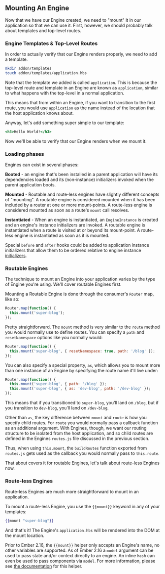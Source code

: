 ## Mounting An Engine

Now that we have our Engine created, we need to "mount" it in our application so that we can use it. First, however, we should probably talk about templates and top-level routes.

### Engine Templates & Top-Level Routes

In order to actually verify that our Engine renders properly, we need to add a template.

```bash
mkdir addon/templates
touch addon/templates/application.hbs
```

Note that the template we added is called `application`. This is because the top-level route and template in an Engine are known as `application`, similar to what happens with the top-level in a normal application.

This means that from within an Engine, if you want to transition to the first route, you would use `application` as the name instead of the location that the host application knows about.

Anyway, let's add something super simple to our template:

```hbs
<h3>Hello World!</h3>
```

Now we'll be able to verify that our Engine renders when we mount it.

### Loading phases

Engines can exist in several phases:

 **Booted** - an engine that's been installed in a parent application will have its dependencies loaded and its (non-instance) initializers invoked when the parent application boots.

 **Mounted** - Routable and route-less engines have slightly different concepts of "mounting". A routable engine is considered mounted when it has been included by a router at one or more mount-points. A route-less engine is considered mounted as soon as a route's `mount` call resolves.

 **Instantiated** - When an engine is instantiated, an `EngineInstance` is created and an engine's instance initializers are invoked. A routable engine is instantiated when a route is visited at or beyond its mount-point. A route-less engine is instantiated as soon as it is mounted.

Special `before` and `after` hooks could be added to application instance initializers that allow them to be ordered relative to engine instance [initializers](https://guides.emberjs.com/release/applications/initializers/).

### Routable Engines

The technique to mount an Engine into your application varies by the type of Engine you're using. We'll cover routable Engines first.

Mounting a Routable Engine is done through the consumer's `Router` map, like so:

```js
Router.map(function() {
  this.mount('super-blog');
});
```

Pretty straightforward. The `mount` method is very similar to the `route` method you would normally use to define routes. You can specify a `path` and `resetNamespace` options like you normally would:

```js
Router.map(function() {
  this.mount('super-blog', { resetNamespace: true, path: '/blog' });
});
```

You can also specify a special property, `as`, which allows you to mount more than one instance of an Engine by specifying the route name it'll live under:

```js
Router.map(function() {
  this.mount('super-blog', { path: '/blog' });
  this.mount('super-blog', { as: 'dev-blog', path: '/dev-blog' });
});
```

This means that if you transitioned to `super-blog`, you'll land on `/blog`, but if you transition to `dev-blog`, you'll land on `/dev-blog`.

Other than `as`, the key difference between `mount` and `route` is how you specify child routes. For `route` you would normally pass a callback function as an additional argument. With Engines, though, we want our routing structure to be isolated from the host application, and so child routes are defined in the Engines `routes.js` file discussed in the previous section.

Thus, when using `this.mount`, the `buildRoutes` function exported from `routes.js` gets used as the callback you would normally pass to `this.route`.

That about covers it for routable Engines, let's talk about route-less Engines now.

### Route-less Engines

Route-less Engines are much more straightforward to mount in an application.

To mount a route-less Engine, you use the `{{mount}}` keyword in any of your templates:

```hbs
{{mount "super-blog"}}
```

And that's it! The Engine's `application.hbs` will be rendered into the DOM at the mount location.

Prior to Ember 2.16, the `{{mount}}` helper only accepts an Engine's name, no other variables are supported. As of Ember 2.16 a `model` argument can be used to pass state and/or context directly to an engine. An inline `hash` can even be used to pass components via `model`. For more information, please see [the documentation](https://www.emberjs.com/api/ember/3.7/classes/Ember.Templates.helpers/methods/mount?anchor=mount) for this helper.
